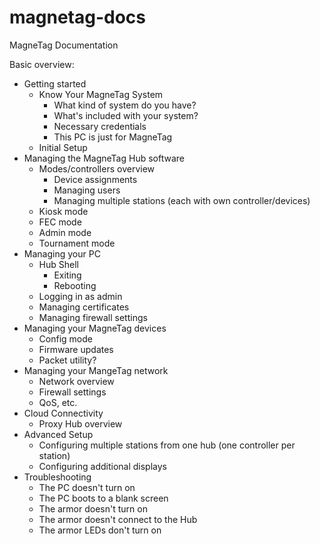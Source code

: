 # magnetag-docs
MagneTag Documentation

Basic overview:
* Getting started
  * Know Your MagneTag System
    * What kind of system do you have?
    * What's included with your system?
    * Necessary credentials
    * This PC is just for MagneTag
  * Initial Setup
* Managing the MagneTag Hub software
  * Modes/controllers overview
    * Device assignments
    * Managing users
    * Managing multiple stations (each with own controller/devices)
  * Kiosk mode
  * FEC mode
  * Admin mode
  * Tournament mode
* Managing your PC
  * Hub Shell
    * Exiting
    * Rebooting
  * Logging in as admin
  * Managing certificates
  * Managing firewall settings
* Managing your MagneTag devices
  * Config mode
  * Firmware updates
  * Packet utility?
* Managing your MangeTag network
  * Network overview
  * Firewall settings
  * QoS, etc.
* Cloud Connectivity
  * Proxy Hub overview
* Advanced Setup
  * Configuring multiple stations from one hub (one controller per station)
  * Configuring additional displays
* Troubleshooting
  * The PC doesn't turn on
  * The PC boots to a blank screen
  * The armor doesn't turn on
  * The armor doesn't connect to the Hub
  * The armor LEDs don't turn on  
